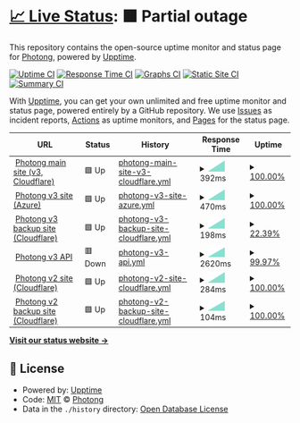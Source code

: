 # [📈 Live Status](https://status.photong.ml): <!--live status--> **🟧 Partial outage**

This repository contains the open-source uptime monitor and status page for [Photong](https://photong.ml/), powered by [Upptime](https://github.com/upptime/upptime).

[![Uptime CI](https://github.com/photong-ml/photong-status/workflows/Uptime%20CI/badge.svg)](https://github.com/photong-ml/photong-status/actions?query=workflow%3A%22Uptime+CI%22)
[![Response Time CI](https://github.com/photong-ml/photong-status/workflows/Response%20Time%20CI/badge.svg)](https://github.com/photong-ml/photong-status/actions?query=workflow%3A%22Response+Time+CI%22)
[![Graphs CI](https://github.com/photong-ml/photong-status/workflows/Graphs%20CI/badge.svg)](https://github.com/photong-ml/photong-status/actions?query=workflow%3A%22Graphs+CI%22)
[![Static Site CI](https://github.com/photong-ml/photong-status/workflows/Static%20Site%20CI/badge.svg)](https://github.com/photong-ml/photong-status/actions?query=workflow%3A%22Static+Site+CI%22)
[![Summary CI](https://github.com/photong-ml/photong-status/workflows/Summary%20CI/badge.svg)](https://github.com/photong-ml/photong-status/actions?query=workflow%3A%22Summary+CI%22)

With [Upptime](https://upptime.js.org), you can get your own unlimited and free uptime monitor and status page, powered entirely by a GitHub repository. We use [Issues](https://github.com/photong-ml/photong-status/issues) as incident reports, [Actions](https://github.com/photong-ml/photong-status/actions) as uptime monitors, and [Pages](https://status.photong.ml) for the status page.

<!--start: status pages-->
<!-- This summary is generated by Upptime (https://github.com/upptime/upptime) -->
<!-- Do not edit this manually, your changes will be overwritten -->
<!-- prettier-ignore -->
| URL | Status | History | Response Time | Uptime |
| --- | ------ | ------- | ------------- | ------ |
| <img alt="" src="https://icons.duckduckgo.com/ip3/photong.ml.ico" height="13"> [Photong main site (v3, Cloudflare)](https://photong.ml/) | 🟩 Up | [photong-main-site-v3-cloudflare.yml](https://github.com/photong-ml/photong-status/commits/HEAD/history/photong-main-site-v3-cloudflare.yml) | <details><summary><img alt="Response time graph" src="./graphs/photong-main-site-v3-cloudflare/response-time-week.png" height="20"> 392ms</summary><br><a href="https://status.photong.ml/history/photong-main-site-v3-cloudflare"><img alt="Response time 392" src="https://img.shields.io/endpoint?url=https%3A%2F%2Fraw.githubusercontent.com%2Fphotong-ml%2Fphotong-status%2FHEAD%2Fapi%2Fphotong-main-site-v3-cloudflare%2Fresponse-time.json"></a><br><a href="https://status.photong.ml/history/photong-main-site-v3-cloudflare"><img alt="24-hour response time 392" src="https://img.shields.io/endpoint?url=https%3A%2F%2Fraw.githubusercontent.com%2Fphotong-ml%2Fphotong-status%2FHEAD%2Fapi%2Fphotong-main-site-v3-cloudflare%2Fresponse-time-day.json"></a><br><a href="https://status.photong.ml/history/photong-main-site-v3-cloudflare"><img alt="7-day response time 392" src="https://img.shields.io/endpoint?url=https%3A%2F%2Fraw.githubusercontent.com%2Fphotong-ml%2Fphotong-status%2FHEAD%2Fapi%2Fphotong-main-site-v3-cloudflare%2Fresponse-time-week.json"></a><br><a href="https://status.photong.ml/history/photong-main-site-v3-cloudflare"><img alt="30-day response time 392" src="https://img.shields.io/endpoint?url=https%3A%2F%2Fraw.githubusercontent.com%2Fphotong-ml%2Fphotong-status%2FHEAD%2Fapi%2Fphotong-main-site-v3-cloudflare%2Fresponse-time-month.json"></a><br><a href="https://status.photong.ml/history/photong-main-site-v3-cloudflare"><img alt="1-year response time 392" src="https://img.shields.io/endpoint?url=https%3A%2F%2Fraw.githubusercontent.com%2Fphotong-ml%2Fphotong-status%2FHEAD%2Fapi%2Fphotong-main-site-v3-cloudflare%2Fresponse-time-year.json"></a></details> | <details><summary><a href="https://status.photong.ml/history/photong-main-site-v3-cloudflare">100.00%</a></summary><a href="https://status.photong.ml/history/photong-main-site-v3-cloudflare"><img alt="All-time uptime 100.00%" src="https://img.shields.io/endpoint?url=https%3A%2F%2Fraw.githubusercontent.com%2Fphotong-ml%2Fphotong-status%2FHEAD%2Fapi%2Fphotong-main-site-v3-cloudflare%2Fuptime.json"></a><br><a href="https://status.photong.ml/history/photong-main-site-v3-cloudflare"><img alt="24-hour uptime 100.00%" src="https://img.shields.io/endpoint?url=https%3A%2F%2Fraw.githubusercontent.com%2Fphotong-ml%2Fphotong-status%2FHEAD%2Fapi%2Fphotong-main-site-v3-cloudflare%2Fuptime-day.json"></a><br><a href="https://status.photong.ml/history/photong-main-site-v3-cloudflare"><img alt="7-day uptime 100.00%" src="https://img.shields.io/endpoint?url=https%3A%2F%2Fraw.githubusercontent.com%2Fphotong-ml%2Fphotong-status%2FHEAD%2Fapi%2Fphotong-main-site-v3-cloudflare%2Fuptime-week.json"></a><br><a href="https://status.photong.ml/history/photong-main-site-v3-cloudflare"><img alt="30-day uptime 100.00%" src="https://img.shields.io/endpoint?url=https%3A%2F%2Fraw.githubusercontent.com%2Fphotong-ml%2Fphotong-status%2FHEAD%2Fapi%2Fphotong-main-site-v3-cloudflare%2Fuptime-month.json"></a><br><a href="https://status.photong.ml/history/photong-main-site-v3-cloudflare"><img alt="1-year uptime 100.00%" src="https://img.shields.io/endpoint?url=https%3A%2F%2Fraw.githubusercontent.com%2Fphotong-ml%2Fphotong-status%2FHEAD%2Fapi%2Fphotong-main-site-v3-cloudflare%2Fuptime-year.json"></a></details>
| <img alt="" src="https://icons.duckduckgo.com/ip3/v3.photong.ml.ico" height="13"> [Photong v3 site (Azure)](https://v3.photong.ml/) | 🟩 Up | [photong-v3-site-azure.yml](https://github.com/photong-ml/photong-status/commits/HEAD/history/photong-v3-site-azure.yml) | <details><summary><img alt="Response time graph" src="./graphs/photong-v3-site-azure/response-time-week.png" height="20"> 470ms</summary><br><a href="https://status.photong.ml/history/photong-v3-site-azure"><img alt="Response time 470" src="https://img.shields.io/endpoint?url=https%3A%2F%2Fraw.githubusercontent.com%2Fphotong-ml%2Fphotong-status%2FHEAD%2Fapi%2Fphotong-v3-site-azure%2Fresponse-time.json"></a><br><a href="https://status.photong.ml/history/photong-v3-site-azure"><img alt="24-hour response time 470" src="https://img.shields.io/endpoint?url=https%3A%2F%2Fraw.githubusercontent.com%2Fphotong-ml%2Fphotong-status%2FHEAD%2Fapi%2Fphotong-v3-site-azure%2Fresponse-time-day.json"></a><br><a href="https://status.photong.ml/history/photong-v3-site-azure"><img alt="7-day response time 470" src="https://img.shields.io/endpoint?url=https%3A%2F%2Fraw.githubusercontent.com%2Fphotong-ml%2Fphotong-status%2FHEAD%2Fapi%2Fphotong-v3-site-azure%2Fresponse-time-week.json"></a><br><a href="https://status.photong.ml/history/photong-v3-site-azure"><img alt="30-day response time 470" src="https://img.shields.io/endpoint?url=https%3A%2F%2Fraw.githubusercontent.com%2Fphotong-ml%2Fphotong-status%2FHEAD%2Fapi%2Fphotong-v3-site-azure%2Fresponse-time-month.json"></a><br><a href="https://status.photong.ml/history/photong-v3-site-azure"><img alt="1-year response time 470" src="https://img.shields.io/endpoint?url=https%3A%2F%2Fraw.githubusercontent.com%2Fphotong-ml%2Fphotong-status%2FHEAD%2Fapi%2Fphotong-v3-site-azure%2Fresponse-time-year.json"></a></details> | <details><summary><a href="https://status.photong.ml/history/photong-v3-site-azure">100.00%</a></summary><a href="https://status.photong.ml/history/photong-v3-site-azure"><img alt="All-time uptime 100.00%" src="https://img.shields.io/endpoint?url=https%3A%2F%2Fraw.githubusercontent.com%2Fphotong-ml%2Fphotong-status%2FHEAD%2Fapi%2Fphotong-v3-site-azure%2Fuptime.json"></a><br><a href="https://status.photong.ml/history/photong-v3-site-azure"><img alt="24-hour uptime 100.00%" src="https://img.shields.io/endpoint?url=https%3A%2F%2Fraw.githubusercontent.com%2Fphotong-ml%2Fphotong-status%2FHEAD%2Fapi%2Fphotong-v3-site-azure%2Fuptime-day.json"></a><br><a href="https://status.photong.ml/history/photong-v3-site-azure"><img alt="7-day uptime 100.00%" src="https://img.shields.io/endpoint?url=https%3A%2F%2Fraw.githubusercontent.com%2Fphotong-ml%2Fphotong-status%2FHEAD%2Fapi%2Fphotong-v3-site-azure%2Fuptime-week.json"></a><br><a href="https://status.photong.ml/history/photong-v3-site-azure"><img alt="30-day uptime 100.00%" src="https://img.shields.io/endpoint?url=https%3A%2F%2Fraw.githubusercontent.com%2Fphotong-ml%2Fphotong-status%2FHEAD%2Fapi%2Fphotong-v3-site-azure%2Fuptime-month.json"></a><br><a href="https://status.photong.ml/history/photong-v3-site-azure"><img alt="1-year uptime 100.00%" src="https://img.shields.io/endpoint?url=https%3A%2F%2Fraw.githubusercontent.com%2Fphotong-ml%2Fphotong-status%2FHEAD%2Fapi%2Fphotong-v3-site-azure%2Fuptime-year.json"></a></details>
| <img alt="" src="https://icons.duckduckgo.com/ip3/photong-v3-web.pages.dev.ico" height="13"> [Photong v3 backup site (Cloudflare)](https://photong-v3-web.pages.dev/) | 🟩 Up | [photong-v3-backup-site-cloudflare.yml](https://github.com/photong-ml/photong-status/commits/HEAD/history/photong-v3-backup-site-cloudflare.yml) | <details><summary><img alt="Response time graph" src="./graphs/photong-v3-backup-site-cloudflare/response-time-week.png" height="20"> 198ms</summary><br><a href="https://status.photong.ml/history/photong-v3-backup-site-cloudflare"><img alt="Response time 198" src="https://img.shields.io/endpoint?url=https%3A%2F%2Fraw.githubusercontent.com%2Fphotong-ml%2Fphotong-status%2FHEAD%2Fapi%2Fphotong-v3-backup-site-cloudflare%2Fresponse-time.json"></a><br><a href="https://status.photong.ml/history/photong-v3-backup-site-cloudflare"><img alt="24-hour response time 198" src="https://img.shields.io/endpoint?url=https%3A%2F%2Fraw.githubusercontent.com%2Fphotong-ml%2Fphotong-status%2FHEAD%2Fapi%2Fphotong-v3-backup-site-cloudflare%2Fresponse-time-day.json"></a><br><a href="https://status.photong.ml/history/photong-v3-backup-site-cloudflare"><img alt="7-day response time 198" src="https://img.shields.io/endpoint?url=https%3A%2F%2Fraw.githubusercontent.com%2Fphotong-ml%2Fphotong-status%2FHEAD%2Fapi%2Fphotong-v3-backup-site-cloudflare%2Fresponse-time-week.json"></a><br><a href="https://status.photong.ml/history/photong-v3-backup-site-cloudflare"><img alt="30-day response time 198" src="https://img.shields.io/endpoint?url=https%3A%2F%2Fraw.githubusercontent.com%2Fphotong-ml%2Fphotong-status%2FHEAD%2Fapi%2Fphotong-v3-backup-site-cloudflare%2Fresponse-time-month.json"></a><br><a href="https://status.photong.ml/history/photong-v3-backup-site-cloudflare"><img alt="1-year response time 198" src="https://img.shields.io/endpoint?url=https%3A%2F%2Fraw.githubusercontent.com%2Fphotong-ml%2Fphotong-status%2FHEAD%2Fapi%2Fphotong-v3-backup-site-cloudflare%2Fresponse-time-year.json"></a></details> | <details><summary><a href="https://status.photong.ml/history/photong-v3-backup-site-cloudflare">22.39%</a></summary><a href="https://status.photong.ml/history/photong-v3-backup-site-cloudflare"><img alt="All-time uptime 22.39%" src="https://img.shields.io/endpoint?url=https%3A%2F%2Fraw.githubusercontent.com%2Fphotong-ml%2Fphotong-status%2FHEAD%2Fapi%2Fphotong-v3-backup-site-cloudflare%2Fuptime.json"></a><br><a href="https://status.photong.ml/history/photong-v3-backup-site-cloudflare"><img alt="24-hour uptime 22.39%" src="https://img.shields.io/endpoint?url=https%3A%2F%2Fraw.githubusercontent.com%2Fphotong-ml%2Fphotong-status%2FHEAD%2Fapi%2Fphotong-v3-backup-site-cloudflare%2Fuptime-day.json"></a><br><a href="https://status.photong.ml/history/photong-v3-backup-site-cloudflare"><img alt="7-day uptime 22.39%" src="https://img.shields.io/endpoint?url=https%3A%2F%2Fraw.githubusercontent.com%2Fphotong-ml%2Fphotong-status%2FHEAD%2Fapi%2Fphotong-v3-backup-site-cloudflare%2Fuptime-week.json"></a><br><a href="https://status.photong.ml/history/photong-v3-backup-site-cloudflare"><img alt="30-day uptime 22.39%" src="https://img.shields.io/endpoint?url=https%3A%2F%2Fraw.githubusercontent.com%2Fphotong-ml%2Fphotong-status%2FHEAD%2Fapi%2Fphotong-v3-backup-site-cloudflare%2Fuptime-month.json"></a><br><a href="https://status.photong.ml/history/photong-v3-backup-site-cloudflare"><img alt="1-year uptime 22.39%" src="https://img.shields.io/endpoint?url=https%3A%2F%2Fraw.githubusercontent.com%2Fphotong-ml%2Fphotong-status%2FHEAD%2Fapi%2Fphotong-v3-backup-site-cloudflare%2Fuptime-year.json"></a></details>
| <img alt="" src="https://icons.duckduckgo.com/ip3/api-v3.photong.ml.ico" height="13"> [Photong v3 API](https://api-v3.photong.ml/) | 🟥 Down | [photong-v3-api.yml](https://github.com/photong-ml/photong-status/commits/HEAD/history/photong-v3-api.yml) | <details><summary><img alt="Response time graph" src="./graphs/photong-v3-api/response-time-week.png" height="20"> 2620ms</summary><br><a href="https://status.photong.ml/history/photong-v3-api"><img alt="Response time 2620" src="https://img.shields.io/endpoint?url=https%3A%2F%2Fraw.githubusercontent.com%2Fphotong-ml%2Fphotong-status%2FHEAD%2Fapi%2Fphotong-v3-api%2Fresponse-time.json"></a><br><a href="https://status.photong.ml/history/photong-v3-api"><img alt="24-hour response time 2620" src="https://img.shields.io/endpoint?url=https%3A%2F%2Fraw.githubusercontent.com%2Fphotong-ml%2Fphotong-status%2FHEAD%2Fapi%2Fphotong-v3-api%2Fresponse-time-day.json"></a><br><a href="https://status.photong.ml/history/photong-v3-api"><img alt="7-day response time 2620" src="https://img.shields.io/endpoint?url=https%3A%2F%2Fraw.githubusercontent.com%2Fphotong-ml%2Fphotong-status%2FHEAD%2Fapi%2Fphotong-v3-api%2Fresponse-time-week.json"></a><br><a href="https://status.photong.ml/history/photong-v3-api"><img alt="30-day response time 2620" src="https://img.shields.io/endpoint?url=https%3A%2F%2Fraw.githubusercontent.com%2Fphotong-ml%2Fphotong-status%2FHEAD%2Fapi%2Fphotong-v3-api%2Fresponse-time-month.json"></a><br><a href="https://status.photong.ml/history/photong-v3-api"><img alt="1-year response time 2620" src="https://img.shields.io/endpoint?url=https%3A%2F%2Fraw.githubusercontent.com%2Fphotong-ml%2Fphotong-status%2FHEAD%2Fapi%2Fphotong-v3-api%2Fresponse-time-year.json"></a></details> | <details><summary><a href="https://status.photong.ml/history/photong-v3-api">99.97%</a></summary><a href="https://status.photong.ml/history/photong-v3-api"><img alt="All-time uptime 99.97%" src="https://img.shields.io/endpoint?url=https%3A%2F%2Fraw.githubusercontent.com%2Fphotong-ml%2Fphotong-status%2FHEAD%2Fapi%2Fphotong-v3-api%2Fuptime.json"></a><br><a href="https://status.photong.ml/history/photong-v3-api"><img alt="24-hour uptime 99.97%" src="https://img.shields.io/endpoint?url=https%3A%2F%2Fraw.githubusercontent.com%2Fphotong-ml%2Fphotong-status%2FHEAD%2Fapi%2Fphotong-v3-api%2Fuptime-day.json"></a><br><a href="https://status.photong.ml/history/photong-v3-api"><img alt="7-day uptime 99.97%" src="https://img.shields.io/endpoint?url=https%3A%2F%2Fraw.githubusercontent.com%2Fphotong-ml%2Fphotong-status%2FHEAD%2Fapi%2Fphotong-v3-api%2Fuptime-week.json"></a><br><a href="https://status.photong.ml/history/photong-v3-api"><img alt="30-day uptime 99.97%" src="https://img.shields.io/endpoint?url=https%3A%2F%2Fraw.githubusercontent.com%2Fphotong-ml%2Fphotong-status%2FHEAD%2Fapi%2Fphotong-v3-api%2Fuptime-month.json"></a><br><a href="https://status.photong.ml/history/photong-v3-api"><img alt="1-year uptime 99.97%" src="https://img.shields.io/endpoint?url=https%3A%2F%2Fraw.githubusercontent.com%2Fphotong-ml%2Fphotong-status%2FHEAD%2Fapi%2Fphotong-v3-api%2Fuptime-year.json"></a></details>
| <img alt="" src="https://icons.duckduckgo.com/ip3/v2.photong.ml.ico" height="13"> [Photong v2 site (Cloudflare)](https://v2.photong.ml/) | 🟩 Up | [photong-v2-site-cloudflare.yml](https://github.com/photong-ml/photong-status/commits/HEAD/history/photong-v2-site-cloudflare.yml) | <details><summary><img alt="Response time graph" src="./graphs/photong-v2-site-cloudflare/response-time-week.png" height="20"> 284ms</summary><br><a href="https://status.photong.ml/history/photong-v2-site-cloudflare"><img alt="Response time 284" src="https://img.shields.io/endpoint?url=https%3A%2F%2Fraw.githubusercontent.com%2Fphotong-ml%2Fphotong-status%2FHEAD%2Fapi%2Fphotong-v2-site-cloudflare%2Fresponse-time.json"></a><br><a href="https://status.photong.ml/history/photong-v2-site-cloudflare"><img alt="24-hour response time 284" src="https://img.shields.io/endpoint?url=https%3A%2F%2Fraw.githubusercontent.com%2Fphotong-ml%2Fphotong-status%2FHEAD%2Fapi%2Fphotong-v2-site-cloudflare%2Fresponse-time-day.json"></a><br><a href="https://status.photong.ml/history/photong-v2-site-cloudflare"><img alt="7-day response time 284" src="https://img.shields.io/endpoint?url=https%3A%2F%2Fraw.githubusercontent.com%2Fphotong-ml%2Fphotong-status%2FHEAD%2Fapi%2Fphotong-v2-site-cloudflare%2Fresponse-time-week.json"></a><br><a href="https://status.photong.ml/history/photong-v2-site-cloudflare"><img alt="30-day response time 284" src="https://img.shields.io/endpoint?url=https%3A%2F%2Fraw.githubusercontent.com%2Fphotong-ml%2Fphotong-status%2FHEAD%2Fapi%2Fphotong-v2-site-cloudflare%2Fresponse-time-month.json"></a><br><a href="https://status.photong.ml/history/photong-v2-site-cloudflare"><img alt="1-year response time 284" src="https://img.shields.io/endpoint?url=https%3A%2F%2Fraw.githubusercontent.com%2Fphotong-ml%2Fphotong-status%2FHEAD%2Fapi%2Fphotong-v2-site-cloudflare%2Fresponse-time-year.json"></a></details> | <details><summary><a href="https://status.photong.ml/history/photong-v2-site-cloudflare">100.00%</a></summary><a href="https://status.photong.ml/history/photong-v2-site-cloudflare"><img alt="All-time uptime 100.00%" src="https://img.shields.io/endpoint?url=https%3A%2F%2Fraw.githubusercontent.com%2Fphotong-ml%2Fphotong-status%2FHEAD%2Fapi%2Fphotong-v2-site-cloudflare%2Fuptime.json"></a><br><a href="https://status.photong.ml/history/photong-v2-site-cloudflare"><img alt="24-hour uptime 100.00%" src="https://img.shields.io/endpoint?url=https%3A%2F%2Fraw.githubusercontent.com%2Fphotong-ml%2Fphotong-status%2FHEAD%2Fapi%2Fphotong-v2-site-cloudflare%2Fuptime-day.json"></a><br><a href="https://status.photong.ml/history/photong-v2-site-cloudflare"><img alt="7-day uptime 100.00%" src="https://img.shields.io/endpoint?url=https%3A%2F%2Fraw.githubusercontent.com%2Fphotong-ml%2Fphotong-status%2FHEAD%2Fapi%2Fphotong-v2-site-cloudflare%2Fuptime-week.json"></a><br><a href="https://status.photong.ml/history/photong-v2-site-cloudflare"><img alt="30-day uptime 100.00%" src="https://img.shields.io/endpoint?url=https%3A%2F%2Fraw.githubusercontent.com%2Fphotong-ml%2Fphotong-status%2FHEAD%2Fapi%2Fphotong-v2-site-cloudflare%2Fuptime-month.json"></a><br><a href="https://status.photong.ml/history/photong-v2-site-cloudflare"><img alt="1-year uptime 100.00%" src="https://img.shields.io/endpoint?url=https%3A%2F%2Fraw.githubusercontent.com%2Fphotong-ml%2Fphotong-status%2FHEAD%2Fapi%2Fphotong-v2-site-cloudflare%2Fuptime-year.json"></a></details>
| <img alt="" src="https://icons.duckduckgo.com/ip3/photong-v2-web.pages.dev.ico" height="13"> [Photong v2 backup site (Cloudflare)](https://photong-v2-web.pages.dev/) | 🟩 Up | [photong-v2-backup-site-cloudflare.yml](https://github.com/photong-ml/photong-status/commits/HEAD/history/photong-v2-backup-site-cloudflare.yml) | <details><summary><img alt="Response time graph" src="./graphs/photong-v2-backup-site-cloudflare/response-time-week.png" height="20"> 104ms</summary><br><a href="https://status.photong.ml/history/photong-v2-backup-site-cloudflare"><img alt="Response time 104" src="https://img.shields.io/endpoint?url=https%3A%2F%2Fraw.githubusercontent.com%2Fphotong-ml%2Fphotong-status%2FHEAD%2Fapi%2Fphotong-v2-backup-site-cloudflare%2Fresponse-time.json"></a><br><a href="https://status.photong.ml/history/photong-v2-backup-site-cloudflare"><img alt="24-hour response time 104" src="https://img.shields.io/endpoint?url=https%3A%2F%2Fraw.githubusercontent.com%2Fphotong-ml%2Fphotong-status%2FHEAD%2Fapi%2Fphotong-v2-backup-site-cloudflare%2Fresponse-time-day.json"></a><br><a href="https://status.photong.ml/history/photong-v2-backup-site-cloudflare"><img alt="7-day response time 104" src="https://img.shields.io/endpoint?url=https%3A%2F%2Fraw.githubusercontent.com%2Fphotong-ml%2Fphotong-status%2FHEAD%2Fapi%2Fphotong-v2-backup-site-cloudflare%2Fresponse-time-week.json"></a><br><a href="https://status.photong.ml/history/photong-v2-backup-site-cloudflare"><img alt="30-day response time 104" src="https://img.shields.io/endpoint?url=https%3A%2F%2Fraw.githubusercontent.com%2Fphotong-ml%2Fphotong-status%2FHEAD%2Fapi%2Fphotong-v2-backup-site-cloudflare%2Fresponse-time-month.json"></a><br><a href="https://status.photong.ml/history/photong-v2-backup-site-cloudflare"><img alt="1-year response time 104" src="https://img.shields.io/endpoint?url=https%3A%2F%2Fraw.githubusercontent.com%2Fphotong-ml%2Fphotong-status%2FHEAD%2Fapi%2Fphotong-v2-backup-site-cloudflare%2Fresponse-time-year.json"></a></details> | <details><summary><a href="https://status.photong.ml/history/photong-v2-backup-site-cloudflare">100.00%</a></summary><a href="https://status.photong.ml/history/photong-v2-backup-site-cloudflare"><img alt="All-time uptime 100.00%" src="https://img.shields.io/endpoint?url=https%3A%2F%2Fraw.githubusercontent.com%2Fphotong-ml%2Fphotong-status%2FHEAD%2Fapi%2Fphotong-v2-backup-site-cloudflare%2Fuptime.json"></a><br><a href="https://status.photong.ml/history/photong-v2-backup-site-cloudflare"><img alt="24-hour uptime 100.00%" src="https://img.shields.io/endpoint?url=https%3A%2F%2Fraw.githubusercontent.com%2Fphotong-ml%2Fphotong-status%2FHEAD%2Fapi%2Fphotong-v2-backup-site-cloudflare%2Fuptime-day.json"></a><br><a href="https://status.photong.ml/history/photong-v2-backup-site-cloudflare"><img alt="7-day uptime 100.00%" src="https://img.shields.io/endpoint?url=https%3A%2F%2Fraw.githubusercontent.com%2Fphotong-ml%2Fphotong-status%2FHEAD%2Fapi%2Fphotong-v2-backup-site-cloudflare%2Fuptime-week.json"></a><br><a href="https://status.photong.ml/history/photong-v2-backup-site-cloudflare"><img alt="30-day uptime 100.00%" src="https://img.shields.io/endpoint?url=https%3A%2F%2Fraw.githubusercontent.com%2Fphotong-ml%2Fphotong-status%2FHEAD%2Fapi%2Fphotong-v2-backup-site-cloudflare%2Fuptime-month.json"></a><br><a href="https://status.photong.ml/history/photong-v2-backup-site-cloudflare"><img alt="1-year uptime 100.00%" src="https://img.shields.io/endpoint?url=https%3A%2F%2Fraw.githubusercontent.com%2Fphotong-ml%2Fphotong-status%2FHEAD%2Fapi%2Fphotong-v2-backup-site-cloudflare%2Fuptime-year.json"></a></details>

<!--end: status pages-->

[**Visit our status website →**](https://status.photong.ml)

## 📄 License

- Powered by: [Upptime](https://github.com/upptime/upptime)
- Code: [MIT](./LICENSE) © [Photong](https://photong.ml/)
- Data in the `./history` directory: [Open Database License](https://opendatacommons.org/licenses/odbl/1-0/)
